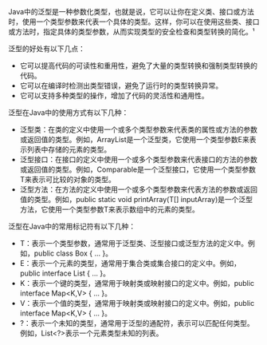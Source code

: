 Java中的泛型是一种参数化类型，也就是说，它可以让你在定义类、接口或方法时，使用一个类型参数来代表一个具体的类型。这样，你可以在使用这些类、接口或方法时，指定具体的类型参数，从而实现类型的安全检查和类型转换的简化。¹

泛型的好处有以下几点：

- 它可以提高代码的可读性和重用性，避免了大量的类型转换和强制类型转换的代码。
- 它可以在编译时检测出类型错误，避免了运行时的类型转换异常。
- 它可以支持多种类型的操作，增加了代码的灵活性和通用性。

泛型在Java中的使用方式有以下几种：

- 泛型类：在类的定义中使用一个或多个类型参数来代表类的属性或方法的参数或返回值的类型。例如，ArrayList<E>是一个泛型类，它使用一个类型参数E来表示列表中存储的元素的类型。
- 泛型接口：在接口的定义中使用一个或多个类型参数来代表接口的方法的参数或返回值的类型。例如，Comparable<T>是一个泛型接口，它使用一个类型参数T来表示可比较的对象的类型。
- 泛型方法：在方法的定义中使用一个或多个类型参数来代表方法的参数或返回值的类型。例如，public static <T> void printArray(T[] inputArray)是一个泛型方法，它使用一个类型参数T来表示数组中的元素的类型。

泛型在Java中的常用标记符有以下几种：

- T：表示一个类型参数，通常用于泛型类、泛型接口或泛型方法的定义中。例如，public class Box<T> { ... }。
- E：表示一个元素的类型，通常用于集合类或集合接口的定义中。例如，public interface List<E> { ... }。
- K：表示一个键的类型，通常用于映射类或映射接口的定义中。例如，public interface Map<K,V> { ... }。
- V：表示一个值的类型，通常用于映射类或映射接口的定义中。例如，public interface Map<K,V> { ... }。
- ?：表示一个未知的类型，通常用于泛型的通配符，表示可以匹配任何类型。例如，List<?>表示一个元素类型未知的列表。

